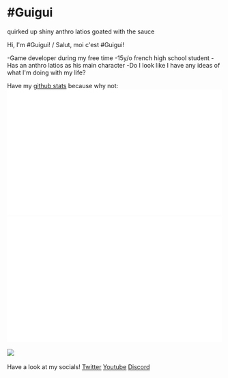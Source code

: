 # #Guigui
quirked up shiny anthro latios goated with the sauce

Hi, I'm #Guigui! / Salut, moi c'est #Guigui!

-Game developer during my free time
-15y/o french high school student
-Has an anthro latios as his main character
-Do I look like I have any ideas of what I'm doing with my life?

Have my [github stats](https://github.com/jstrieb/github-stats) because why not:
![](https://github.com/HastagGuigui/github-stats/blob/master/generated/overview.svg)
![](https://github.com/HastagGuigui/github-stats/blob/master/generated/languages.svg)

![](https://hastagguigui.github.io/assets/images/hastagguiguiLogo.png)

Have a look at my socials!
[Twitter](https://twitter.com/_GuiguiYT)
[Youtube](https://www.youtube.com/channel/UCLgu-4-oMqRZVbgwbgzIo7A)
[Discord](https://discord.com/invite/fyUqHqmujn)
